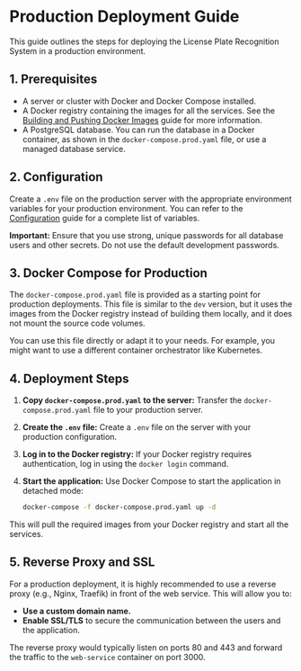 # Production Deployment Guide

This guide outlines the steps for deploying the License Plate Recognition System in a production environment.

## 1. Prerequisites

*   A server or cluster with Docker and Docker Compose installed.
*   A Docker registry containing the images for all the services. See the [Building and Pushing Docker Images](building-images.md) guide for more information.
*   A PostgreSQL database. You can run the database in a Docker container, as shown in the `docker-compose.prod.yaml` file, or use a managed database service.

## 2. Configuration

Create a `.env` file on the production server with the appropriate environment variables for your production environment. You can refer to the [Configuration](../getting-started/configuration.md) guide for a complete list of variables.

**Important:** Ensure that you use strong, unique passwords for all database users and other secrets. Do not use the default development passwords.

## 3. Docker Compose for Production

The `docker-compose.prod.yaml` file is provided as a starting point for production deployments. This file is similar to the `dev` version, but it uses the images from the Docker registry instead of building them locally, and it does not mount the source code volumes.

You can use this file directly or adapt it to your needs. For example, you might want to use a different container orchestrator like Kubernetes.

## 4. Deployment Steps

1.  **Copy `docker-compose.prod.yaml` to the server:** Transfer the `docker-compose.prod.yaml` file to your production server.
2.  **Create the `.env` file:** Create a `.env` file on the server with your production configuration.
3.  **Log in to the Docker registry:** If your Docker registry requires authentication, log in using the `docker login` command.
4.  **Start the application:** Use Docker Compose to start the application in detached mode:

    ```bash
    docker-compose -f docker-compose.prod.yaml up -d
    ```

This will pull the required images from your Docker registry and start all the services.

## 5. Reverse Proxy and SSL

For a production deployment, it is highly recommended to use a reverse proxy (e.g., Nginx, Traefik) in front of the web service. This will allow you to:

*   **Use a custom domain name.**
*   **Enable SSL/TLS** to secure the communication between the users and the application.

The reverse proxy would typically listen on ports 80 and 443 and forward the traffic to the `web-service` container on port 3000.
